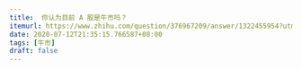 ```yaml
---
title:  你认为目前 A 股是牛市吗？
itemurl: https://www.zhihu.com/question/376967209/answer/1322455954?utm_source=com.ideashower.readitlater.pro&utm_medium=social&utm_oi=28196191862784
date: 2020-07-12T21:35:15.766587+08:00
tags: [牛市]
draft: false
---
```

